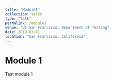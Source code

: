 ```yaml
---
title: "Module1"
collection: talks
type: "Talk"
permalink: /module1
venue: "UC San Francisco, Department of Testing"
date: 2012-03-01
location: "San Francisco, California"
---
```


# Module 1  

Test module 1
